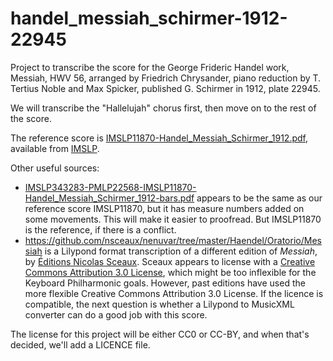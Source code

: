 # handel_messiah_schirmer-1912-22945
Project to transcribe the score for the George Frideric Handel work, 
Messiah, HWV 56, 
arranged by Friedrich Chrysander, piano reduction by T. Tertius Noble and Max Spicker, 
published G. Schirmer in 1912, plate 22945.

We will transcribe the "Hallelujah" chorus first, then move on to the rest of the score.

The reference score is [IMSLP11870-Handel_Messiah_Schirmer_1912.pdf](http://imslp.org/wiki/Special:ReverseLookup/11870), available from [IMSLP](http://imslp.org/).  

Other useful sources:
* [IMSLP343283-PMLP22568-IMSLP11870-Handel_Messiah_Schirmer_1912-bars.pdf](http://imslp.org/wiki/Special:ReverseLookup/343283) appears to be the same as our reference score IMSLP11870, but it has measure numbers added on some movements. This will make it easier to proofread. But IMSLP11870 is the reference, if there is a conflict.
* https://github.com/nsceaux/nenuvar/tree/master/Haendel/Oratorio/Messiah is a Lilypond format transcription of a different edition of _Messiah_, by [Éditions Nicolas Sceaux](http://nicolas.sceaux.free.fr/). Sceaux appears to license with a [Creative Commons Attribution 3.0 License](https://github.com/nsceaux/nenuvar/blob/master/common/common.ily#L55), which might be too inflexible for the Keyboard Philharmonic goals. However, past editions have used the more flexible Creative Commons Attribution 3.0 License.  If the licence is compatible, the next question is whether a Lilypond to MusicXML converter can do a good job with this score.

The license for this project will be either CC0 or CC-BY, and when that's decided, we'll add a LICENCE file.
